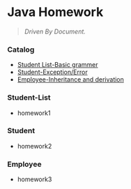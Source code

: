 # Java Homework

> *Driven By Document.*

### Catalog
* [Student List-Basic grammer](#basic)
* [Student-Exception/Error](#exception)
* [Employee-Inheritance and derivation](#herit)

<h3 id='basic'>Student-List</h3>

* homework1

<h3 id='exception'>Student</h3>

* homework2

<h3 id='herit'>Employee</h3>

* homework3
